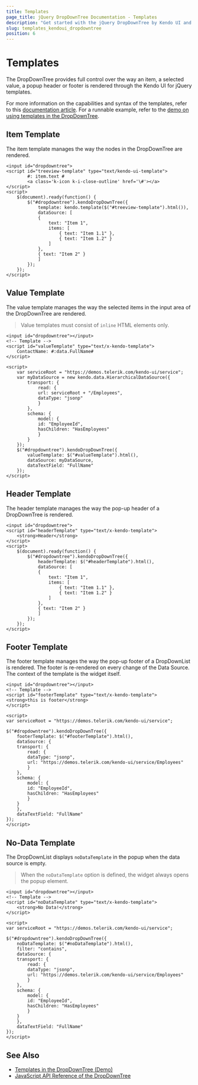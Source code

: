 ```yaml
---
title: Templates
page_title: jQuery DropDownTree Documentation - Templates
description: "Get started with the jQuery DropDownTree by Kendo UI and use the node, value, header, footer, and no-data template in the widget."
slug: templates_kendoui_dropdowntree
position: 6
---
```


# Templates

The DropDownTree provides full control over the way an item, a selected value, a popup header or footer is rendered through the Kendo UI for jQuery templates.

For more information on the capabilities and syntax of the templates, refer to this [documentation article](https://docs.telerik.com/kendo-ui/framework/templates/overview). For a runnable example, refer to the [demo on using templates in the DropDownTree](https://demos.telerik.com/kendo-ui/dropdowntree/templates).

## Item Template

The item template manages the way the nodes in the DropDownTree are rendered.

    <input id="dropdowntree">
    <script id="treeview-template" type="text/kendo-ui-template">
            #: item.text #
            <a class='k-icon k-i-close-outline' href='\#'></a>
    </script>
    <script>
        $(document).ready(function() {
            $("#dropdowntree").kendoDropDownTree({
                template: kendo.template($("#treeview-template").html()),
                dataSource: [
                {
                    text: "Item 1",
                    items: [
                        { text: "Item 1.1" },
                        { text: "Item 1.2" }
                    ]
                },
                { text: "Item 2" }
                ]
            });
        });
    </script>

## Value Template

The value template manages the way the selected items in the input area of the DropDownTree are rendered.

> Value templates must consist of `inline` HTML elements only.

    <input id="dropdowntree"></input>
    <!-- Template -->
    <script id="valueTemplate" type="text/x-kendo-template">
        ContactName: #:data.FullName#
    </script>

    <script>
        var serviceRoot = "https://demos.telerik.com/kendo-ui/service";
        var myDataSource = new kendo.data.HierarchicalDataSource({
            transport: {
                read: {
                url: serviceRoot + "/Employees",
                dataType: "jsonp"
                }
            },
            schema: {
                model: {
                id: "EmployeeId",
                hasChildren: "HasEmployees"
                }
            }
        });
        $("#dropdowntree").kendoDropDownTree({
            valueTemplate: $("#valueTemplate").html(),
            dataSource: myDataSource,
            dataTextField: "FullName"
        });
    </script>

## Header Template

The header template manages the way the pop-up header of a DropDownTree is rendered.

    <input id="dropdowntree">
    <script id="headerTemplate" type="text/x-kendo-template">
        <strong>Header</strong>
    </script>
    <script>
        $(document).ready(function() {
            $("#dropdowntree").kendoDropDownTree({
                headerTemplate: $("#headerTemplate").html(),
                dataSource: [
                {
                    text: "Item 1",
                    items: [
                        { text: "Item 1.1" },
                        { text: "Item 1.2" }
                    ]
                },
                { text: "Item 2" }
                ]
            });
        });
    </script>

## Footer Template

The footer template manages the way the pop-up footer of a DropDownList is rendered. The footer is re-rendered on every change of the Data Source. The context of the template is the widget itself.

    <input id="dropdowntree"></input>
    <!-- Template -->
    <script id="footerTemplate" type="text/x-kendo-template">
    <strong>this is footer</strong>
    </script>

    <script>
    var serviceRoot = "https://demos.telerik.com/kendo-ui/service";

    $("#dropdowntree").kendoDropDownTree({
        footerTemplate: $("#footerTemplate").html(),
        dataSource: {
        transport: {
            read: {
            dataType: "jsonp",
            url: "https://demos.telerik.com/kendo-ui/service/Employees"
            }
        },
        schema: {
            model: {
            id: "EmployeeId",
            hasChildren: "HasEmployees"
            }
        }
        },
        dataTextField: "FullName"
    });
    </script>

## No-Data Template

The DropDownList displays `noDataTemplate` in the popup when the data source is empty.

> When the `noDataTemplate` option is defined, the widget always opens the popup element.

    <input id="dropdowntree"></input>
    <!-- Template -->
    <script id="noDataTemplate" type="text/x-kendo-template">
        <strong>No Data!</strong>
    </script>

    <script>
    var serviceRoot = "https://demos.telerik.com/kendo-ui/service";

    $("#dropdowntree").kendoDropDownTree({
        noDataTemplate: $("#noDataTemplate").html(),
        filter: "contains",
        dataSource: {
        transport: {
            read: {
            dataType: "jsonp",
            url: "https://demos.telerik.com/kendo-ui/service/Employees"
            }
        },
        schema: {
            model: {
            id: "EmployeeId",
            hasChildren: "HasEmployees"
            }
        }
        },
        dataTextField: "FullName"
    });
    </script>

## See Also

* [Templates in the DropDownTree (Demo)](https://demos.telerik.com/kendo-ui/dropdowntree/templates)
* [JavaScript API Reference of the DropDownTree](/api/javascript/ui/dropdowntree)
